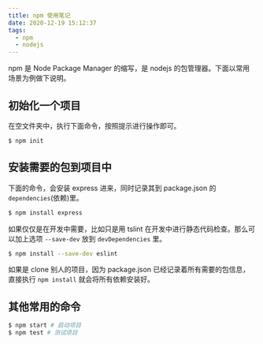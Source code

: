 ```yaml
---
title: npm 使用笔记
date: 2020-12-19 15:12:37
tags:
  - npm
  - nodejs
---
```


npm 是 Node Package Manager 的缩写，是 nodejs 的包管理器。下面以常用场景为例做下说明。

## 初始化一个项目

在空文件夹中，执行下面命令，按照提示进行操作即可。

```bash
$ npm init
```

## 安装需要的包到项目中

下面的命令，会安装 express 进来，同时记录其到 package.json 的 `dependencies`(依赖)里。
```bash
$ npm install express
```

如果仅仅是在开发中需要，比如只是用 tslint 在开发中进行静态代码检查。那么可以加上选项 `--save-dev` 放到 `devDependencies` 里。
```bash
$ npm install --save-dev eslint
```

如果是 clone 别人的项目，因为 package.json 已经记录着所有需要的包信息，直接执行 `npm install` 就会将所有依赖安装好。

## 其他常用的命令

```bash
$ npm start # 启动项目
$ npm test # 测试项目
```
